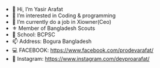 - 👋 Hi, I’m Yasir Arafat
- 👀 I’m interested in Coding & programming
- 🌱 I’m currently do a job in Xiowner(Ceo)
- ⚜️ Member of Bangladesh Scouts
- 🏫 School: BCPSC
- 📫 Address: Bogura Bangladesh
- 💻 FACEBOOK: https://www.facebook.com/prodevarafat/
- 📱 Instagram: https://www.instagram.com/devproarafat/

<!---
proarafat/proarafat is a ✨ special ✨ repository because its `README.md` (this file) appears on your GitHub profile.
You can click the Preview link to take a look at your changes.
--->
